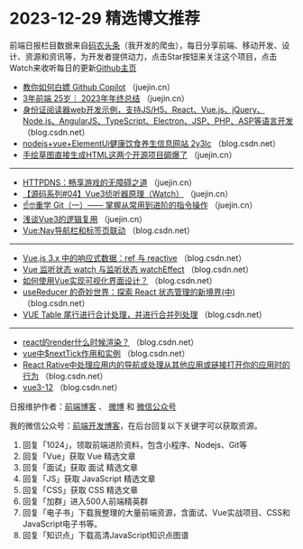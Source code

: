 # 2023-12-29 精选博文推荐

前端日报栏目数据来自[码农头条](http://toutiao.qdkfweb.cn/)（我开发的爬虫），每日分享前端、移动开发、设计、资源和资讯等，为开发者提供动力，点击Star按钮来关注这个项目，点击Watch来收听每日的更新[Github主页](https://github.com/kujian/frontendDaily)
* [教你如何白嫖 Github Copilot](https://juejin.cn/post/7316822957728366604) （juejin.cn）
* [3年前端 25岁｜ 2023年年终总结](https://juejin.cn/post/7316820571206074379) （juejin.cn）
* [身份证阅读器web开发示例，支持JS/H5、React、Vue.js、jQuery、Node.js、AngularJS、TypeScript、Electron、JSP、PHP、ASP等语言开发](https://blog.csdn.net/cntianya/article/details/135261315) （blog.csdn.net）
* [nodejs+vue+ElementUi健康饮食养生信息网站 2y3lc](https://blog.csdn.net/QQ3166678367/article/details/135279783) （blog.csdn.net）
* [手绘草图直接生成HTML这两个开源项目碉爆了](https://juejin.cn/post/7316927971096313910) （juejin.cn）

***
* [HTTPDNS：畅享游戏的无障碍之道](https://juejin.cn/post/7317463986013552677) （juejin.cn）
* [【源码系列#04】Vue3侦听器原理（Watch）](https://juejin.cn/post/7316357622847586323) （juejin.cn）
* [☝️🤓重学 Git（一）—— 掌握从常用到进阶的指令操作](https://juejin.cn/post/7316349771131142163) （juejin.cn）
* [浅谈Vue3的逻辑复用](https://juejin.cn/post/7316349124600315940) （juejin.cn）
* [Vue:Nav导航栏和标签页联动](https://blog.csdn.net/qq_45061461/article/details/135273760) （blog.csdn.net）

***
* [Vue.js 3.x 中的响应式数据：ref 与 reactive](https://blog.csdn.net/weixin_50407990/article/details/135269781) （blog.csdn.net）
* [Vue 监听状态 watch 与监听状态 watchEffect](https://blog.csdn.net/lin85253788/article/details/135278369) （blog.csdn.net）
* [如何使用Vue实现可视化界面设计？](https://blog.csdn.net/lwf3115841/article/details/135260820) （blog.csdn.net）
* [useReducer 的奇妙世界：探索 React 状态管理的新境界(中)](https://blog.csdn.net/weixin_42554191/article/details/135173843) （blog.csdn.net）
* [VUE Table 尾行进行合计处理，并进行合并列处理](https://blog.csdn.net/wj196/article/details/135239948) （blog.csdn.net）

***
* [react的render什么时候渲染？](https://blog.csdn.net/weixin_59525879/article/details/135280594) （blog.csdn.net）
* [vue中$nextTick作用和实例](https://blog.csdn.net/m0_65069237/article/details/135251611) （blog.csdn.net）
* [React Rative中处理应用内的导航或处理从其他应用或链接打开你的应用时的行为](https://blog.csdn.net/m0_61343119/article/details/135276217) （blog.csdn.net）
* [vue3-12](https://blog.csdn.net/weixin_44478828/article/details/135270664) （blog.csdn.net）

日报维护作者：[前端博客](https://qdkfweb.cn/) 、 [微博](http://weibo.com/kujian) 和 [微信公众号](https://open.weixin.qq.com/qr/code?username=caibaojian_com)

我的微信公众号：[前端开发博客](https://open.weixin.qq.com/qr/code?username=caibaojian_com)，在后台回复以下关键字可以获取资源。

1. 回复「1024」，领取前端进阶资料，包含小程序、Nodejs、Git等
2. 回复「Vue」获取 Vue 精选文章
3. 回复「面试」获取 面试 精选文章
4. 回复「JS」获取 JavaScript 精选文章
5. 回复「CSS」获取 CSS 精选文章
6. 回复「加群」进入500人前端精英群
7. 回复「电子书」下载我整理的大量前端资源，含面试、Vue实战项目、CSS和JavaScript电子书等。
8. 回复「知识点」下载高清JavaScript知识点图谱